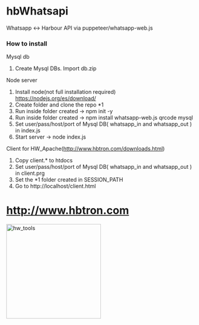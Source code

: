 # hbWhatsapi
Whatsapp <-> Harbour API via puppeteer/whatsapp-web.js


### How to install

Mysql db
1) Create Mysql DBs. Import db.zip

Node server 

1) Install node(not full installation required) https://nodejs.org/es/download/
2) Create folder and clone the repo *1
3) Run inside folder created -> npm init -y 
4) Run inside folder created -> npm install whatsapp-web.js qrcode mysql
5) Set user/pass/host/port of Mysql DB( whatsapp_in and whatsapp_out ) in index.js
6) Start server -> node index.js

Client for HW_Apache(http://www.hbtron.com/downloads.html)

1) Copy client.* to htdocs
2) Set user/pass/host/port of Mysql DB( whatsapp_in and whatsapp_out ) in client.prg
3) Set the *1 folder created in SESSION_PATH
3) Go to http://localhost/client.html

# http://www.hbtron.com
<img src="http://www.hbtron.com/hwtools512.png" width="250" title="hw_tools">
